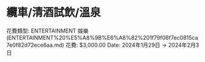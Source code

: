 # 纜車/清酒試飲/溫泉

花費類型: ENTERTAINMENT 娛樂 (ENTERTAINMENT%20%E5%A8%9B%E6%A8%82%201f79f06f7ec0815ca7e0f82d72ece6aa.md)
花費: $3,000.00
Date: 2024年1月29日 → 2024年2月3日